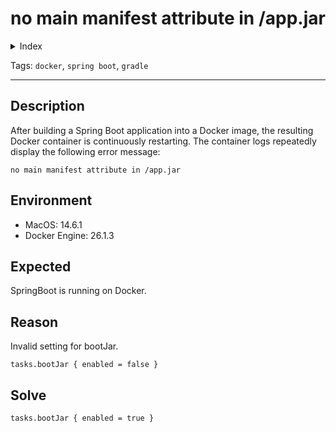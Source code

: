 # no main manifest attribute in /app.jar

<details>
<summary>Index</summary>

- [no main manifest attribute in /app.jar](#no-main-manifest-attribute-in-appjar)
  - [Description](#description)
  - [Environment](#environment)
  - [Expected](#expected)
  - [Reason](#reason)
  - [Solve](#solve)

</details>

Tags: `docker`, `spring boot`, `gradle`

---

## Description

After building a Spring Boot application into a Docker image, the resulting Docker container is continuously restarting.
The container logs repeatedly display the following error message:

```
no main manifest attribute in /app.jar
```

## Environment

- MacOS: 14.6.1
- Docker Engine: 26.1.3

## Expected

SpringBoot is running on Docker.

## Reason

Invalid setting for bootJar.

```
tasks.bootJar { enabled = false }
```

## Solve

```
tasks.bootJar { enabled = true }
```
